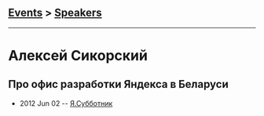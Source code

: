 ## [Events](../README.md) > [Speakers](../speakers.md)
---

# Алексей Сикорский

## Про офис разработки Яндекса в Беларуси
- 2012 Jun 02 -- [Я.Субботник](https://events.yandex.ru/lib/talks/91/)    
